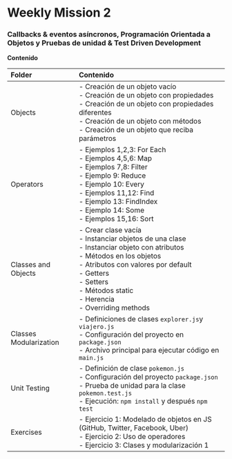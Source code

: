 # Weekly Mission 2

### Callbacks & eventos asíncronos, Programación Orientada a Objetos y Pruebas de unidad & Test Driven Development

**Contenido**

| Folder        | Contenido                                         |
| :-------------| :-------------------------------------------------|
| Objects       | - Creación de un objeto vacío <br> - Creación de un objeto con propiedades <br> - Creación de un objeto con propiedades diferentes <br> - Creación de un objeto con métodos <br>  - Creación de un objeto que reciba parámetros      |
| Operators     | - Ejemplos 1,2,3: For Each <br> - Ejemplos 4,5,6: Map <br> - Ejemplos 7,8:  Filter <br> - Ejemplo 9: Reduce <br> - Ejemplo 10: Every <br> - Ejemplos 11,12: Find <br> - Ejemplo 13: FindIndex <br> - Ejemplo 14: Some <br> - Ejemplos 15,16: Sort |
| Classes and Objects | - Crear clase vacía <br> - Instanciar objetos de una clase <br> - Instanciar objeto con atributos <br> - Métodos en los objetos <br> - Atributos con valores por default <br> - Getters <br> - Setters <br> - Métodos static <br> - Herencia <br> - Overriding methods |
| Classes Modularization | - Definiciones de clases `explorer.js`y `viajero.js` <br> - Configuración del proyecto en `package.json` <br> - Archivo principal para ejecutar código en `main.js` |
| Unit Testing | - Definición de clase `pokemon.js` <br> - Configuración del proyecto `package.json` <br> - Prueba de unidad para la clase `pokemon.test.js` <br> - Ejecución: `npm install` y después `npm test`|
| Exercises | - Ejercicio 1: Modelado de objetos en JS (GitHub, Twitter, Facebook, Uber) <br> - Ejercicio 2: Uso de operadores <br> - Ejercicio 3: Clases y modularización 1
